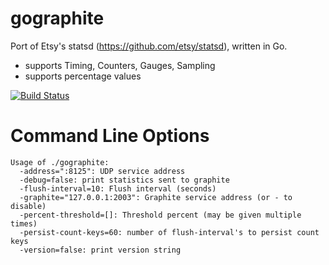 gographite
==========

Port of Etsy's statsd (https://github.com/etsy/statsd), written in Go.

* supports Timing, Counters, Gauges, Sampling
* supports percentage values

[![Build Status](https://secure.travis-ci.org/bitly/gographite.png)](http://travis-ci.org/bitly/gographite)

Command Line Options
====================

```
Usage of ./gographite:
  -address=":8125": UDP service address
  -debug=false: print statistics sent to graphite
  -flush-interval=10: Flush interval (seconds)
  -graphite="127.0.0.1:2003": Graphite service address (or - to disable)
  -percent-threshold=[]: Threshold percent (may be given multiple times)
  -persist-count-keys=60: number of flush-interval's to persist count keys
  -version=false: print version string
```


